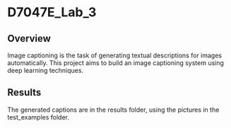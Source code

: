 # D7047E_Lab_3

## Overview
Image captioning is the task of generating textual descriptions for images automatically. This project aims to build an image captioning system using deep learning techniques.

## Results
The generated captions are in the results folder, using the pictures in the test_examples folder. 
